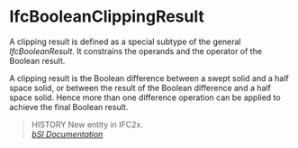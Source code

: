 IfcBooleanClippingResult
========================
A clipping result is defined as a special subtype of the general
_IfcBooleanResult_. It constrains the operands and the operator of the Boolean
result.  
  
A clipping result is the Boolean difference between a swept solid and a half
space solid, or between the result of the Boolean difference and a half space
solid. Hence more than one difference operation can be applied to achieve the
final Boolean result.  
  
> HISTORY  New entity in IFC2x.  
[ _bSI
Documentation_](https://standards.buildingsmart.org/IFC/DEV/IFC4_2/FINAL/HTML/schema/ifcgeometricmodelresource/lexical/ifcbooleanclippingresult.htm)



